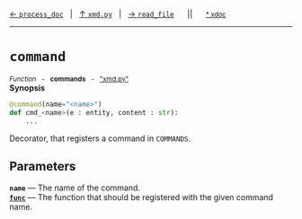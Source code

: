 [&#8592; `process_doc`](xmd.py--process_doc.md)&nbsp;&nbsp;&nbsp;|&nbsp;&nbsp;&nbsp;[&#8593; `xmd.py`](xmd.py.md)&nbsp;&nbsp;&nbsp;|&nbsp;&nbsp;&nbsp;[&#8594; `read_file`](xmd.py--read_file.md)&nbsp;&nbsp;&nbsp;&nbsp;&nbsp;&nbsp;||&nbsp;&nbsp;&nbsp;&nbsp;&nbsp;&nbsp;<small>[\* xdoc](../xdoc/xmd.py.xmd#L81)</small>
***

# `command`
<small>*Function* &nbsp; - &nbsp; **commands** &nbsp; - &nbsp; ["xmd.py"](../xmd.py)</small>  
**Synopsis**

```python
@command(name="<name>")
def cmd_<name>(e : entity, content : str):
	...
```


Decorator, that registers a command in `COMMANDS`.

## Parameters
**`name`** &#8213; The name of the command.  
**[`func`](xmd.py--command--func.md)** &#8213; The function that should be registered with the given command name.  
